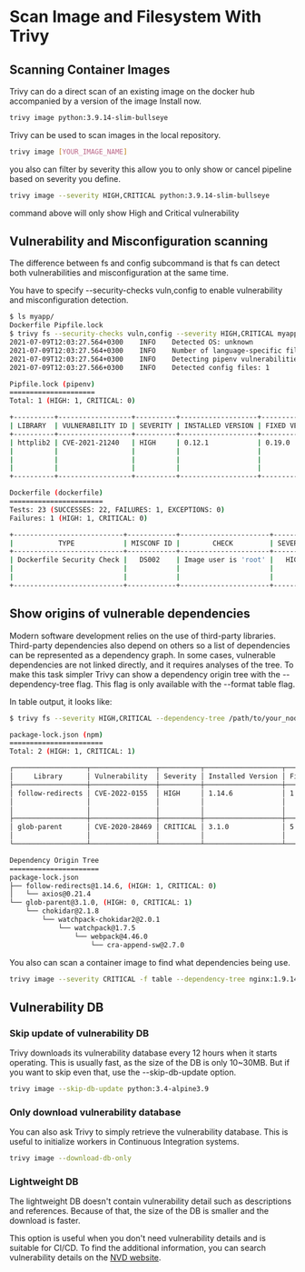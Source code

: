 # Scan Image and Filesystem With Trivy

## Scanning Container Images

Trivy can do a direct scan of an existing image on the docker hub accompanied by a version of the image
Install now.

```bash
trivy image python:3.9.14-slim-bullseye
```

Trivy can be used to scan images in the local repository.

```bash
trivy image [YOUR_IMAGE_NAME]
```

you also can filter by severity this allow you to only show or cancel pipeline based on severity you define.

```bash
trivy image --severity HIGH,CRITICAL python:3.9.14-slim-bullseye
```

command above will only show High and Critical vulnerability

## Vulnerability and Misconfiguration scanning

The difference between fs and config subcommand is that fs can detect both vulnerabilities and misconfiguration at the same time.

You have to specify --security-checks vuln,config to enable vulnerability and misconfiguration detection.

```bash
$ ls myapp/
Dockerfile Pipfile.lock
$ trivy fs --security-checks vuln,config --severity HIGH,CRITICAL myapp/
2021-07-09T12:03:27.564+0300    INFO    Detected OS: unknown
2021-07-09T12:03:27.564+0300    INFO    Number of language-specific files: 1
2021-07-09T12:03:27.564+0300    INFO    Detecting pipenv vulnerabilities...
2021-07-09T12:03:27.566+0300    INFO    Detected config files: 1

Pipfile.lock (pipenv)
=====================
Total: 1 (HIGH: 1, CRITICAL: 0)

+----------+------------------+----------+-------------------+---------------+---------------------------------------+
| LIBRARY  | VULNERABILITY ID | SEVERITY | INSTALLED VERSION | FIXED VERSION |                 TITLE                 |
+----------+------------------+----------+-------------------+---------------+---------------------------------------+
| httplib2 | CVE-2021-21240   | HIGH     | 0.12.1            | 0.19.0        | python-httplib2: Regular              |
|          |                  |          |                   |               | expression denial of                  |
|          |                  |          |                   |               | service via malicious header          |
|          |                  |          |                   |               | -->avd.aquasec.com/nvd/cve-2021-21240 |
+----------+------------------+----------+-------------------+---------------+---------------------------------------+

Dockerfile (dockerfile)
=======================
Tests: 23 (SUCCESSES: 22, FAILURES: 1, EXCEPTIONS: 0)
Failures: 1 (HIGH: 1, CRITICAL: 0)

+---------------------------+------------+----------------------+----------+------------------------------------------+
|           TYPE            | MISCONF ID |        CHECK         | SEVERITY |                 MESSAGE                  |
+---------------------------+------------+----------------------+----------+------------------------------------------+
| Dockerfile Security Check |   DS002    | Image user is 'root' |   HIGH   | Last USER command in                     |
|                           |            |                      |          | Dockerfile should not be 'root'          |
|                           |            |                      |          | -->avd.aquasec.com/appshield/ds002       |
+---------------------------+------------+----------------------+----------+------------------------------------------+

```

## Show origins of vulnerable dependencies

Modern software development relies on the use of third-party libraries. Third-party dependencies also depend on others so a list of dependencies can be represented as a dependency graph. In some cases, vulnerable dependencies are not linked directly, and it requires analyses of the tree. To make this task simpler Trivy can show a dependency origin tree with the --dependency-tree flag. This flag is only available with the --format table flag.

In table output, it looks like:

```bash
$ trivy fs --severity HIGH,CRITICAL --dependency-tree /path/to/your_node_project

package-lock.json (npm)
=======================
Total: 2 (HIGH: 1, CRITICAL: 1)

┌──────────────────┬────────────────┬──────────┬───────────────────┬───────────────┬────────────────────────────────────────────────────────────┐
│     Library      │ Vulnerability  │ Severity │ Installed Version │ Fixed Version │                           Title                            │
├──────────────────┼────────────────┼──────────┼───────────────────┼───────────────┼────────────────────────────────────────────────────────────┤
│ follow-redirects │ CVE-2022-0155  │ HIGH     │ 1.14.6            │ 1.14.7        │ follow-redirects: Exposure of Private Personal Information │
│                  │                │          │                   │               │ to an Unauthorized Actor                                   │
│                  │                │          │                   │               │ https://avd.aquasec.com/nvd/cve-2022-0155                  │
├──────────────────┼────────────────┼──────────┼───────────────────┼───────────────┼────────────────────────────────────────────────────────────┤
│ glob-parent      │ CVE-2020-28469 │ CRITICAL │ 3.1.0             │ 5.1.2         │ nodejs-glob-parent: Regular expression denial of service   │
│                  │                │          │                   │               │ https://avd.aquasec.com/nvd/cve-2020-28469                 │
└──────────────────┴────────────────┴──────────┴───────────────────┴───────────────┴────────────────────────────────────────────────────────────┘

Dependency Origin Tree
======================
package-lock.json
├── follow-redirects@1.14.6, (HIGH: 1, CRITICAL: 0)
│   └── axios@0.21.4
└── glob-parent@3.1.0, (HIGH: 0, CRITICAL: 1)
    └── chokidar@2.1.8
        └── watchpack-chokidar2@2.0.1
            └── watchpack@1.7.5
                └── webpack@4.46.0
                    └── cra-append-sw@2.7.0

```

You also can scan a container image to find what dependencies being use.

```bash
trivy image --severity CRITICAL -f table --dependency-tree nginx:1.9.14-alpine
```

## Vulnerability DB

### Skip update of vulnerability DB

Trivy downloads its vulnerability database every 12 hours when it starts operating. This is usually fast, as the size of the DB is only 10~30MB. But if you want to skip even that, use the --skip-db-update option.

```bash
trivy image --skip-db-update python:3.4-alpine3.9
```

### Only download vulnerability database

You can also ask Trivy to simply retrieve the vulnerability database. This is useful to initialize workers in Continuous Integration systems.

```bash
trivy image --download-db-only
```

### Lightweight DB

The lightweight DB doesn't contain vulnerability detail such as descriptions and references. Because of that, the size of the DB is smaller and the download is faster.

This option is useful when you don't need vulnerability details and is suitable for CI/CD. To find the additional information, you can search vulnerability details on the [NVD website](https://nvd.nist.gov/vuln/search).

